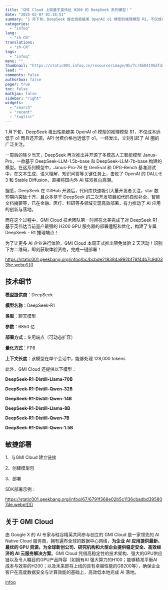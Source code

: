```yaml
---
title: "GMI Cloud 上架基于英伟达 H200 的 DeepSeek 系列模型！"
date: "2025-02-07 01:18:53"
summary: "1 月下旬，DeepSeek 推出性能媲美 OpenAI o1 模型的推理模型 R1，不仅成本远低于..."
categories:
  - "infoq"
lang:
  - "zh-CN"
translations:
  - "zh-CN"
tags:
  - "infoq"
menu: ""
thumbnail: "https://static001.infoq.cn/resource/image/8b/7c/8b84195dfda727c3af7a57e8yy1de17c.jpg"
lead: ""
comments: false
authorbox: false
pager: true
toc: false
mathjax: false
sidebar: "right"
widgets:
  - "search"
  - "recent"
  - "taglist"
---
```


1 月下旬，DeepSeek 推出性能媲美 OpenAI o1 模型的推理模型 R1，不仅成本远低于 o1 而且还开源，API 付费价格也远低于 o1，一经发出，立刻引起了 AI 圈的广泛关注。

一周后的除夕当天，DeepSeek 再次推出并开源了多模态人工智能模型 Janus-Pro，一款基于 DeepSeek-LLM-1.5b-base 和 DeepSeek-LLM-7b-base 构建的模型。在这系列模型中，Janus-Pro-7B 在 GenEval 和 DPG-Bench 基准测试中，在文本生成、语义理解、知识问答等关键任务上，击败了 OpenAI 的 DALL-E 3 和 Stable Diffusion，直接将国内外 AI 狂欢推向高潮。

据悉，DeepSeek 在 GitHub 开源后，代码库快速吸引大量开发者关注，star 数短期内突破十万，且众多基于 DeepSeek 的二次开发项目如代码自动补全、智能文档摘要等，已在金融、医疗、科研等多领域实现高效部署，有力推动了 AI 应用的创新与落地。

而在这个过程中，GMI Cloud 技术团队第一时间在北美完成了对 DeepSeek R1 基于英伟达当前量产最强的 H200 GPU 服务器的部署适配和优化，构建了专属 DeepSeek - R1 推理端点！

为了让更多 AI 企业进行体验，GMI Cloud 本周正式推出限免体验 2 天活动！识别下方二维码，即刻获取体验资格，完成一键部署！

![]()https://static001.geekbang.org/infoq/bc/bcbde218384a992bf78f44b7c9d0335e.webp![]()

技术细节
----

**模型提供商**：DeepSeek

**模型名称**：DeepSeek-R1

**类型**：聊天模型

**参数**：6850 亿

**部署方式**：专用端点（可动态扩容）

**量化方式**：FP8

**上下文长度**：该模型在单个会话中，能够处理 128,000 tokens

此外，GMI Cloud 还提供以下模型：

**DeepSeek-R1-Distill-Llama-70B**

**DeepSeek-R1-Distill-Qwen-32B**

**DeepSeek-R1-Distill-Qwen-14B**

**DeepSeek-R1-Distill-Llama-8B**

**DeepSeek-R1-Distill-Qwen-7B**

**DeepSeek-R1-Distill-Qwen-1.5B**

敏捷部署
----

1、与GMI Cloud 建立链接

2、创建模型包

3、部署

SDK部署示例：

![]()https://static001.geekbang.org/infoq/67/6791f368e02b5c1136cbadbd395807de.webp![]()

关于 GMI Cloud
------------

由 Google X 的 AI 专家与硅谷精英共同参与创立的 GMI Cloud 是一家领先的 AI Native Cloud 服务商，拥有遍布全球的数据中心网络，**为企业 AI 应用提供最新、最优的 GPU 资源，为全球新创公司、研究机构和大型企业提供稳定安全、高效经济的 AI 云服务解决方案**。GMI Cloud 凭借高稳定性的技术架构、强大的GPU供应链以及令人瞩目的GPU产品阵容（如拥有AI 强大算力的H100；能够精准平衡AI 成本与效率的H200；以及未来即将上线的具有卓越性能的GB200等），确保企业客户在高度数据安全与计算效能的基础上，高效低本地完成 AI 落地。

[infoq](https://www.infoq.cn/article/YzAkBt4K0Zw3S2j1oV9c)
